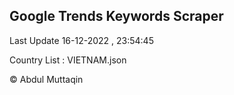 

## Google Trends Keywords Scraper 
 
Last Update 16-12-2022 , 23:54:45

Country List :
VIETNAM.json



© Abdul Muttaqin 
